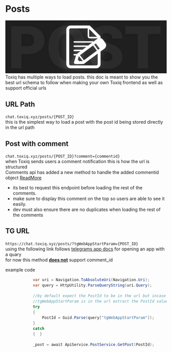 # Posts 
![Logo](/Images/post.jpg)  
Toxiq has multiple ways to load posts. this doc is meant to show you the best url schema to follow when making your own Toxiq frontend as well as support official urls

## URL Path
```chat.toxiq.xyz/posts/{POST_ID}```  
this is the simplest way to load a post with the post id being stored directly in the url path

## Post with comment
```chat.toxiq.xyz/posts/{POST_ID}?comment={commentid}```  
when Toxiq sends users a comment notification this is how the url is structured   
Comments api has added a new method to handle the added commentid object [ReadMore]()  
- its best to request this endpoint before loading the rest of the comments.   
- make sure to display this comment on the top so users are able to see it easily.  
- dev must also ensure there are no duplicates when loading the rest of the comments


## TG URL
```https://chat.toxiq.xyz/posts/?tgWebAppStartParam={POST_ID}```  
using the following link follows [telegrams app docs](https://docs.telegram-mini-apps.com/platform/start-parameter) for opening an app with a quary  
for now this method **[does not](https://docs.telegram-mini-apps.com/platform/start-parameter#restrictions)** support comment_id

example code

``` C#
            var uri = Navigation.ToAbsoluteUri(Navigation.Uri);
            var query = HttpUtility.ParseQueryString(uri.Query);

            //by default expect the PostId to be in the url but incase
            //tgWebAppStartParam is in the url extract the PostId value
            try
            {
                PostId = Guid.Parse(query["tgWebAppStartParam"]);
            }
            catch
            {  }

            _post = await ApiService.PostService.GetPost(PostId);
```



